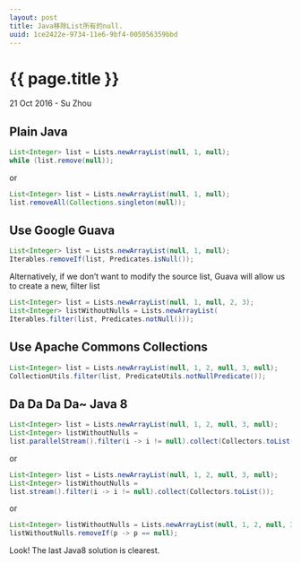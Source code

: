 ```yaml
---
layout: post
title: Java移除List所有的null.
uuid: 1ce2422e-9734-11e6-9bf4-005056359bbd
---
```


 {{ page.title }}
================

<p class="meta">21 Oct 2016 - Su Zhou</p>

## Plain Java

```java
List<Integer> list = Lists.newArrayList(null, 1, null);
while (list.remove(null));
```

or

```java
List<Integer> list = Lists.newArrayList(null, 1, null);
list.removeAll(Collections.singleton(null));
```

## Use Google Guava

```java
List<Integer> list = Lists.newArrayList(null, 1, null);
Iterables.removeIf(list, Predicates.isNull());
```

Alternatively, if we don’t want to modify the source list, Guava will allow us to create a new, filter list

```java
List<Integer> list = Lists.newArrayList(null, 1, null, 2, 3);
List<Integer> listWithoutNulls = Lists.newArrayList(
Iterables.filter(list, Predicates.notNull()));
```

## Use Apache Commons Collections

```java
List<Integer> list = Lists.newArrayList(null, 1, 2, null, 3, null);
CollectionUtils.filter(list, PredicateUtils.notNullPredicate());
```

## Da Da Da Da~  Java 8

```java
List<Integer> list = Lists.newArrayList(null, 1, 2, null, 3, null);
List<Integer> listWithoutNulls = 
list.parallelStream().filter(i -> i != null).collect(Collectors.toList());
```

or

```java
List<Integer> list = Lists.newArrayList(null, 1, 2, null, 3, null);
List<Integer> listWithoutNulls = 
list.stream().filter(i -> i != null).collect(Collectors.toList());
```

or

```java
List<Integer> listWithoutNulls = Lists.newArrayList(null, 1, 2, null, 3, null);
listWithoutNulls.removeIf(p -> p == null);
```


Look! The last Java8 solution is clearest.
